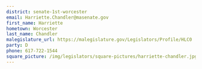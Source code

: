 ```yaml
---
district: senate-1st-worcester
email: Harriette.Chandler@masenate.gov
first_name: Harriette
hometown: Worcester
last_name: Chandler
malegislature_url: https://malegislature.gov/Legislators/Profile/HLC0
party: D
phone: 617-722-1544
square_picture: /img/legislators/square-pictures/harriette-chandler.jpg
---
```

